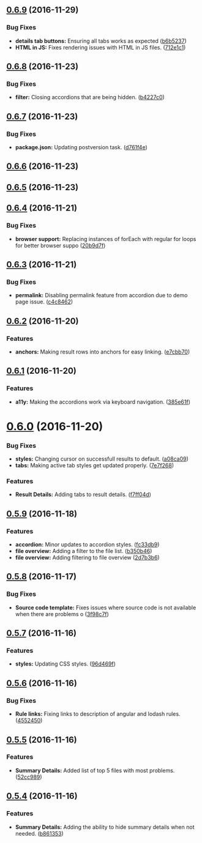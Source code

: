 <a name="0.6.9"></a>
## [0.6.9](https://github.com/mportuga/eslint-detailed-reporter/compare/v0.6.8...v0.6.9) (2016-11-29)


### Bug Fixes

* **details tab buttons:** Ensuring all tabs works as expected ([b6b5237](https://github.com/mportuga/eslint-detailed-reporter/commit/b6b5237))
* **HTML in JS:** Fixes rendering issues with HTML in JS files. ([712e1c1](https://github.com/mportuga/eslint-detailed-reporter/commit/712e1c1))



<a name="0.6.8"></a>
## [0.6.8](https://github.com/mportuga/eslint-detailed-reporter/compare/v0.6.7...v0.6.8) (2016-11-23)


### Bug Fixes

* **filter:** Closing accordions that are being hidden. ([b4227c0](https://github.com/mportuga/eslint-detailed-reporter/commit/b4227c0))



<a name="0.6.7"></a>
## [0.6.7](https://github.com/mportuga/eslint-detailed-reporter/compare/v0.6.6...v0.6.7) (2016-11-23)


### Bug Fixes

* **package.json:** Updating postversion task. ([d761f4e](https://github.com/mportuga/eslint-detailed-reporter/commit/d761f4e))



<a name="0.6.6"></a>
## [0.6.6](https://github.com/mportuga/eslint-detailed-reporter/compare/v0.6.5...v0.6.6) (2016-11-23)



<a name="0.6.5"></a>
## [0.6.5](https://github.com/mportuga/eslint-detailed-reporter/compare/v0.6.4...v0.6.5) (2016-11-23)



<a name="0.6.4"></a>
## [0.6.4](https://github.com/mportuga/eslint-detailed-reporter/compare/v0.6.3...v0.6.4) (2016-11-21)


### Bug Fixes

* **browser support:** Replacing instances of forEach with regular for loops for better browser suppo ([20b9d7f](https://github.com/mportuga/eslint-detailed-reporter/commit/20b9d7f))



<a name="0.6.3"></a>
## [0.6.3](https://github.com/mportuga/eslint-detailed-reporter/compare/v0.6.2...v0.6.3) (2016-11-21)


### Bug Fixes

* **permalink:** Disabling permalink feature from accordion due to demo page issue. ([c4c8462](https://github.com/mportuga/eslint-detailed-reporter/commit/c4c8462))



<a name="0.6.2"></a>
## [0.6.2](https://github.com/mportuga/eslint-detailed-reporter/compare/v0.6.1...v0.6.2) (2016-11-20)


### Features

* **anchors:** Making result rows into anchors for easy linking. ([e7cbb70](https://github.com/mportuga/eslint-detailed-reporter/commit/e7cbb70))



<a name="0.6.1"></a>
## [0.6.1](https://github.com/mportuga/eslint-detailed-reporter/compare/v0.6.0...v0.6.1) (2016-11-20)


### Features

* **a11y:** Making the accordions work via keyboard navigation. ([385e61f](https://github.com/mportuga/eslint-detailed-reporter/commit/385e61f))



<a name="0.6.0"></a>
# [0.6.0](https://github.com/mportuga/eslint-detailed-reporter/compare/v0.5.9...v0.6.0) (2016-11-20)


### Bug Fixes

* **styles:** Changing cursor on successfull results to default. ([a08ca09](https://github.com/mportuga/eslint-detailed-reporter/commit/a08ca09))
* **tabs:** Making active tab styles get updated properly. ([7e7f268](https://github.com/mportuga/eslint-detailed-reporter/commit/7e7f268))


### Features

* **Result Details:** Adding tabs to result details. ([f7ff04d](https://github.com/mportuga/eslint-detailed-reporter/commit/f7ff04d))



<a name="0.5.9"></a>
## [0.5.9](https://github.com/mportuga/eslint-detailed-reporter/compare/v0.5.8...v0.5.9) (2016-11-18)


### Features

* **accordion:** Minor updates to accordion styles. ([fc33db9](https://github.com/mportuga/eslint-detailed-reporter/commit/fc33db9))
* **file overview:** Adding a filter to the file list. ([b350b46](https://github.com/mportuga/eslint-detailed-reporter/commit/b350b46))
* **file overview:** Adding filtering to file overview ([2d7b3b6](https://github.com/mportuga/eslint-detailed-reporter/commit/2d7b3b6))



<a name="0.5.8"></a>
## [0.5.8](https://github.com/mportuga/eslint-detailed-reporter/compare/v0.5.7...v0.5.8) (2016-11-17)


### Bug Fixes

* **Source code template:** Fixes issues where source code is not available when there are problems o ([3f98c7f](https://github.com/mportuga/eslint-detailed-reporter/commit/3f98c7f))



<a name="0.5.7"></a>
## [0.5.7](https://github.com/mportuga/eslint-detailed-reporter/compare/v0.5.6...v0.5.7) (2016-11-16)


### Features

* **styles:** Updating CSS styles. ([96d469f](https://github.com/mportuga/eslint-detailed-reporter/commit/96d469f))



<a name="0.5.6"></a>
## [0.5.6](https://github.com/mportuga/eslint-detailed-reporter/compare/v0.5.5...v0.5.6) (2016-11-16)


### Bug Fixes

* **Rule links:** Fixing links to description of angular and lodash rules. ([4552450](https://github.com/mportuga/eslint-detailed-reporter/commit/4552450))



<a name="0.5.5"></a>
## [0.5.5](https://github.com/mportuga/eslint-detailed-reporter/compare/v0.5.4...v0.5.5) (2016-11-16)


### Features

* **Summary Details:** Added list of top 5 files with most problems. ([52cc989](https://github.com/mportuga/eslint-detailed-reporter/commit/52cc989))



<a name="0.5.4"></a>
## [0.5.4](https://github.com/mportuga/eslint-detailed-reporter/compare/b861353...v0.5.4) (2016-11-16)


### Features

* **Summary Details:** Adding the ability to hide summary details when not needed. ([b861353](https://github.com/mportuga/eslint-detailed-reporter/commit/b861353))



